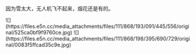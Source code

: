 <p>因为雪太大，无人机飞不起来，烟花还是有的。</p>
![](https://files.e5n.cc/media_attachments/files/111/868/193/091/445/556/original/525ca0bf9f9760ce.jpg)
![](https://files.e5n.cc/media_attachments/files/111/868/198/395/690/729/original/0083f5ffcad35c9e.jpg)